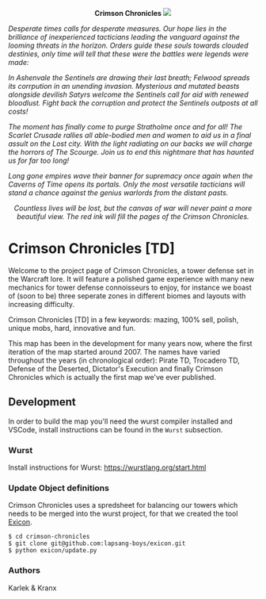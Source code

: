 <p align="center">
  <b>Crimson Chronicles</b>
  <img src="https://i.imgur.com/9m1sdS0.jpg">
</p>

_Desperate times calls for desperate measures. Our hope lies in the brilliance of inexperienced tacticians leading the vanguard against the looming threats in the horizon. Orders guide these souls towards clouded destinies, only time will tell that these were the battles were legends were made:_

_In Ashenvale the Sentinels are drawing their last breath; Felwood spreads its corrpution in an unending invasion. Mysterious and mutated beasts alongside devilish Satyrs welcome the Sentinels call for aid with renewed bloodlust. Fight back the corruption and protect the Sentinels outposts at all costs!_

_The moment has finally come to purge Stratholme once and for all! The Scarlet Crusade rallies all able-bodied men and women to aid us in a final assult on the Lost city. With the light radiating on our backs we will charge the horrors of The Scourge. Join us to end this nightmare that has haunted us for far too long!_

_Long gone empires wave their banner for supremacy once again when the Caverns of Time opens its portals. Only the most versatile tacticians will stand a chance against the genius warlords from the distant pasts._

<p align="center">
  <i>Countless lives will be lost, but the canvas of war will never paint a more beautiful view. The red ink will fill the pages of the Crimson Chronicles.</i>
</p>

# Crimson Chronicles [TD]

Welcome to the project page of Crimson Chronicles, a tower defense set in the Warcraft lore. It will feature a polished game experience with many new mechanics for tower defense connoisseurs to enjoy, for instance we boast of (soon to be) three seperate zones in different biomes and layouts with increasing difficulty. 

Crimson Chronicles [TD] in a few keywords: mazing, 100% sell, polish, unique mobs, hard, innovative and fun.

This map has been in the development for many years now, where the first iteration of the map started around 2007. The names have varied throughout the years (in chronological order): Pirate TD, Trocadero TD, Defense of the Deserted, Dictator's Execution and finally Crimson Chronicles which is actually the first map we've ever published.

## Development

In order to build the map you'll need the wurst compiler installed and VSCode, install instructions can be found in the `Wurst` subsection.

### Wurst

Install instructions for Wurst: https://wurstlang.org/start.html

### Update Object definitions

Crimson Chronicles uses a spredsheet for balancing our towers which needs to be merged into the wurst project, for that we created the tool [Exicon](https://github.com/lapsang-boys/exicon.git). 

```shell
$ cd crimson-chronicles
$ git clone git@github.com:lapsang-boys/exicon.git
$ python exicon/update.py
```

### Authors

Karlek & Kranx
